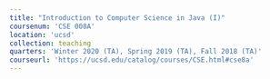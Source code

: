 ```yaml
---
title: "Introduction to Computer Science in Java (I)"
coursenum: 'CSE 008A'
location: 'ucsd'
collection: teaching
quarters: 'Winter 2020 (TA), Spring 2019 (TA), Fall 2018 (TA)'
courseurl: 'https://ucsd.edu/catalog/courses/CSE.html#cse8a'
---
```

